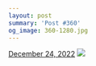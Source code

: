 ```yaml
---
layout: post
summary: 'Post #360'
og_image: 360-1280.jpg
---
```


<p>
  <time>
    <a href="/360">December 24, 2022</a>
  </time>
  <a href="/360">
    <img src="{{ site.assets_url }}/360-640.jpg" srcset="{{ site.assets_url }}/360-320.jpg 320w, {{ site.assets_url }}/360-640.jpg 640w, {{ site.assets_url }}/360-960.jpg 960w, {{ site.assets_url }}/360-1280.jpg 1280w" sizes="(min-width: 700px) 50vw, calc(100vw - 2rem)" />
  </a>
</p>
